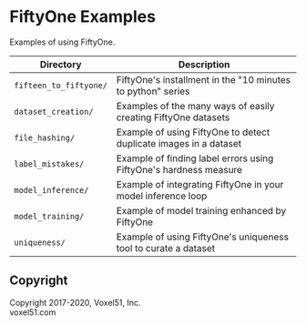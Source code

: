 # FiftyOne Examples

Examples of using FiftyOne.

| Directory              | Description                                                       |
| ---------------------- | ----------------------------------------------------------------- |
| `fifteen_to_fiftyone/` | FiftyOne's installment in the "10 minutes to python" series       |
| `dataset_creation/`    | Examples of the many ways of easily creating FiftyOne datasets    |
| `file_hashing/`        | Example of using FiftyOne to detect duplicate images in a dataset |
| `label_mistakes/`      | Example of finding label errors using FiftyOne's hardness measure |
| `model_inference/`     | Example of integrating FiftyOne in your model inference loop      |
| `model_training/`      | Example of model training enhanced by FiftyOne                    |
| `uniqueness/`          | Example of using FiftyOne's uniqueness tool to curate a dataset   |

## Copyright

Copyright 2017-2020, Voxel51, Inc.<br> voxel51.com
